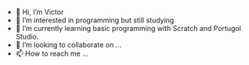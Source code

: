 - 👋 Hi, I’m Victor
- 👀 I’m interested in programming but still studying
- 🌱 I’m currently learning basic programming with Scratch and Portugol Studio.
- 💞️ I’m looking to collaborate on ...
- 📫 How to reach me ...

<!---
VBLima81/VBLima81 is a ✨ special ✨ repository because its `README.md` (this file) appears on your GitHub profile.
You can click the Preview link to take a look at your changes.
--->
